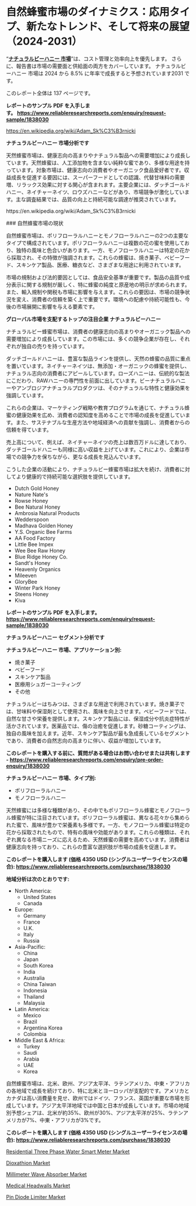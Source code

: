 <p><h1>自然蜂蜜市場のダイナミクス：応用タイプ、新たなトレンド、そして将来の展望（2024-2031）</h1></p><p>&ldquo;<strong><a href="https://www.reliableresearchreports.com/natural-bee-honey-r1838030?utm_campaign=107&utm_medium=9&utm_source=Github&utm_content=ia&utm_term=30102024&utm_id=natural-bee-honey">ナチュラルビーハニー 市場</a></strong>&rdquo;は、コスト管理と効率向上を優先します。 さらに、報告書は市場の需要面と供給面の両方をカバーしています。 ナチュラルビーハニー 市場は 2024 から 8.5% に年率で成長すると予想されています2031 です。</p>
<p>このレポート全体は 137 ページです。</p>
<p><strong>レポートのサンプル PDF を入手します。&nbsp;<a href="https://www.reliableresearchreports.com/enquiry/request-sample/1838030?utm_campaign=107&utm_medium=9&utm_source=Github&utm_content=ia&utm_term=30102024&utm_id=natural-bee-honey">https://www.reliableresearchreports.com/enquiry/request-sample/1838030</a></strong></p>
<p><a href="https://en.wikipedia.org/wiki/Adam_Sk%C3%B3rnicki?utm_campaign=107&utm_medium=9&utm_source=Github&utm_content=ia&utm_term=30102024&utm_id=natural-bee-honey">https://en.wikipedia.org/wiki/Adam_Sk%C3%B3rnicki</a></p>
<p><strong>ナチュラルビーハニー 市場分析です</strong></p>
<p><p>天然蜂蜜市場は、健康志向の高まりやナチュラル製品への需要増加により成長しています。天然蜂蜜は、人工添加物を含まない純粋な蜜であり、多様な用途を持っています。対象市場は、健康志向の消費者やオーガニック食品愛好者です。収益成長を促進する要因には、スーパーフードとしての認識、代替甘味料の需要増、リラックス効果に対する関心が含まれます。主要企業には、ダッチゴールドハニー、ネイチャーネイツ、ロウズハニーなどがあり、市場競争が激化しています。主な調査結果では、品質の向上と持続可能な調達が推奨されています。</p></p>
<p>https://en.wikipedia.org/wiki/Adam_Sk%C3%B3rnicki</p>
<p><p>### 自然蜂蜜市場の現状</p><p>自然蜂蜜市場は、ポリフローラルハニーとモノフローラルハニーの2つの主要なタイプで構成されています。ポリフローラルハニーは複数の花の蜜を使用しており、独特の風味と色合いがあります。一方、モノフローラルハニーは特定の花から採取され、その特徴が強調されます。これらの蜂蜜は、焼き菓子、ベビーフード、スキンケア製品、医療、糖衣など、さまざまな用途に利用されています。</p><p>市場の規制および法的要因としては、食品安全基準が重要です。製品の品質や成分表示に関する規制が厳しく、特に蜂蜜の純度と原産地の明示が求められます。また、輸入規制や関税も市場に影響を与えます。これらの要因は、市場の競争状況を変え、消費者の信頼を築く上で重要です。環境への配慮や持続可能性も、今後の市場展開に影響を与える要素です。</p></p>
<p><strong>グローバル市場を支配するトップの注目企業 ナチュラルビーハニー</strong></p>
<p><p>ナチュラルビー蜂蜜市場は、消費者の健康志向の高まりやオーガニック製品への需要増加により成長しています。この市場には、多くの競争企業が存在し、それぞれが独自の売りを持っています。</p><p>ダッチゴールドハニーは、豊富な製品ラインを提供し、天然の蜂蜜の品質に重点を置いています。ネイチャーネイツは、無添加・オーガニックの蜂蜜を提供し、ナチュラル志向の消費者にアピールしています。ローズハニーは、伝統的な製法にこだわり、RAWハニーの専門性を前面に出しています。ビーナチュラルハニーやアンブロジアナチュラルプロダクツは、そのナチュラルな特性と健康効果を強調しています。</p><p>これらの企業は、マーケティング戦略や教育プログラムを通じて、ナチュラル蜂蜜の健康効果を広め、消費者の認知度を高めることで市場の成長を促進しています。また、サステナブルな生産方法や地域経済への貢献を強調し、消費者からの信頼を得ています。</p><p>売上高について、例えば、ネイチャーネイツの売上は数百万ドルに達しており、ダッチゴールドハニーも同様に高い収益を上げています。これにより、企業は市場での競争力を保ちながら、更なる成長を見込んでいます。</p><p>こうした企業の活動により、ナチュラルビー蜂蜜市場は拡大を続け、消費者に対してより健康的で持続可能な選択肢を提供しています。</p></p>
<p><ul><li>Dutch Gold Honey</li><li>Nature Nate's</li><li>Rowse Honey</li><li>Bee Natural Honey</li><li>Ambrosia Natural Products</li><li>Wedderspoon</li><li>Madhava Golden Honey</li><li>Y.S. Organic Bee Farms</li><li>AA Food Factory</li><li>Little Bee Impex</li><li>Wee Bee Raw Honey</li><li>Blue Ridge Honey Co.</li><li>Sandt's Honey</li><li>Heavenly Organics</li><li>Mileeven</li><li>GloryBee</li><li>Winter Park Honey</li><li>Steens Honey</li><li>Kiva</li></ul></p>
<p><strong>レポートのサンプル PDF を入手します。 <a href="https://www.reliableresearchreports.com/enquiry/request-sample/1838030?utm_campaign=107&utm_medium=9&utm_source=Github&utm_content=ia&utm_term=30102024&utm_id=natural-bee-honey">https://www.reliableresearchreports.com/enquiry/request-sample/1838030</a></strong></p>
<p><strong>ナチュラルビーハニー セグメント分析です</strong></p>
<p><strong>ナチュラルビーハニー 市場、アプリケーション別:</strong></p>
<p><ul><li>焼き菓子</li><li>ベビーフード</li><li>スキンケア製品</li><li>医療用シュガーコーティング</li><li>その他</li></ul></p>
<p><p>ナチュラルビーはちみつは、さまざまな用途で利用されています。焼き菓子では、甘味料や保湿剤として使用され、風味を向上させます。ベビーフードでは、自然な甘さや栄養を提供します。スキンケア製品には、保湿成分や抗炎症特性が活かされています。医薬品では、傷の治癒を促進します。砂糖コーティングは、独自の風味を加えます。近年、スキンケア製品が最も急成長しているセグメントであり、消費者の自然志向の高まりに伴い、収益が増加しています。</p></p>
<p><strong>このレポートを購入する前に、質問がある場合はお問い合わせまたは共有します - <a href="https://www.reliableresearchreports.com/enquiry/pre-order-enquiry/1838030?utm_campaign=107&utm_medium=9&utm_source=Github&utm_content=ia&utm_term=30102024&utm_id=natural-bee-honey">https://www.reliableresearchreports.com/enquiry/pre-order-enquiry/1838030</a></strong></p>
<p><strong>ナチュラルビーハニー 市場、タイプ別:</strong></p>
<p><ul><li>ポリフローラルハニー</li><li>モノフローラルハニー</li></ul></p>
<p><p>天然蜂蜜には多様な種類があり、その中でもポリフローラル蜂蜜とモノフローラル蜂蜜が特に注目されています。ポリフローラル蜂蜜は、異なる花々から集められた蜜で、風味が豊かで栄養素も多様です。一方、モノフローラル蜂蜜は特定の花から採取されたもので、特有の風味や効能があります。これらの種類は、それぞれ異なる市場ニーズに応えるため、天然蜂蜜の需要を高めています。消費者は健康志向を持っており、これらの豊富な選択肢が市場の成長を促進します。</p></p>
<p><strong>このレポートを購入します (価格 4350 USD (シングルユーザーライセンスの場合): <a href="https://www.reliableresearchreports.com/purchase/1838030?utm_campaign=107&utm_medium=9&utm_source=Github&utm_content=ia&utm_term=30102024&utm_id=natural-bee-honey">https://www.reliableresearchreports.com/purchase/1838030</a></strong></p>
<p><strong>地域分析は次のとおりです:</strong></p>
<p><ul>
    <li>
        North America:
        <ul>
            <li>United States</li>
            <li>Canada</li>
        </ul>
    </li>
    <li>
        Europe:
        <ul>
            <li>Germany</li>
            <li>France</li>
            <li>U.K.</li>
            <li>Italy</li>
            <li>Russia</li>
        </ul>
    </li>
    <li>
        Asia-Pacific:
        <ul>
            <li>China</li>
            <li>Japan</li>
            <li>South Korea</li>
            <li>India</li>
            <li>Australia</li>
            <li>China Taiwan</li>
            <li>Indonesia</li>
            <li>Thailand</li>
            <li>Malaysia</li>
        </ul>
    </li>
    <li>
        Latin America:
        <ul>
            <li>Mexico</li>
            <li>Brazil</li>
            <li>Argentina Korea</li>
            <li>Colombia</li>
        </ul>
    </li>
    <li>
        Middle East & Africa:
        <ul>
            <li>Turkey</li>
            <li>Saudi</li>
            <li>Arabia</li>
            <li>UAE</li>
            <li>Korea</li>
        </ul>
    </li>
    </ul></p>
<p><p>自然蜂蜜市場は、北米、欧州、アジア太平洋、ラテンアメリカ、中東・アフリカの各地域で成長を続けており、特に北米とヨーロッパが支配的です。アメリカとカナダは高い消費量を見せ、欧州ではドイツ、フランス、英国が重要な市場を形成しています。アジア太平洋地域では中国と日本が成長しています。市場の地域別予想シェアは、北米が約35%、欧州が30%、アジア太平洋が25%、ラテンアメリカが7%、中東・アフリカが3%です。</p></p>
<p><strong>このレポートを購入します (価格 4350 USD (シングルユーザーライセンスの場合): <a href="https://www.reliableresearchreports.com/purchase/1838030?utm_campaign=107&utm_medium=9&utm_source=Github&utm_content=ia&utm_term=30102024&utm_id=natural-bee-honey">https://www.reliableresearchreports.com/purchase/1838030</a></strong></p>
<p><p><a href="https://issuu.com/reportprime-2/docs/residential-three-phase-water-smart_f60e81e9e42324?utm_campaign=107&utm_medium=9&utm_source=Github&utm_content=ia&utm_term=30102024&utm_id=natural-bee-honey">Residential Three Phase Water Smart Meter Market</a></p><p><a href="https://github.com/KejsiLoshi121/Market-Research-Report-List-1/blob/main/dioxathion-market.md?utm_campaign=107&utm_medium=9&utm_source=Github&utm_content=ia&utm_term=30102024&utm_id=natural-bee-honey">Dioxathion Market</a></p><p><a href="https://www.linkedin.com/pulse/millimeter-wave-absorber-market-trends-focusing-insight-forecast-nxhef?utm_campaign=107&utm_medium=9&utm_source=Github&utm_content=ia&utm_term=30102024&utm_id=natural-bee-honey">Millimeter Wave Absorber Market</a></p><p><a href="https://github.com/delorasywf/Market-Research-Report-List-1/blob/main/medical-headwalls-market.md?utm_campaign=107&utm_medium=9&utm_source=Github&utm_content=ia&utm_term=30102024&utm_id=natural-bee-honey">Medical Headwalls Market</a></p><p><a href="https://www.linkedin.com/pulse/unlocking-growth-potential-strategic-analysis-pin-diode-p7fxe?utm_campaign=107&utm_medium=9&utm_source=Github&utm_content=ia&utm_term=30102024&utm_id=natural-bee-honey">Pin Diode Limiter Market</a></p></p>